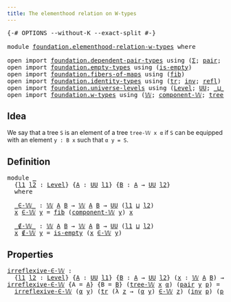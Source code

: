 ```yaml
---
title: The elementhood relation on W-types
---
```


<pre class="Agda"><a id="61" class="Symbol">{-#</a> <a id="65" class="Keyword">OPTIONS</a> <a id="73" class="Pragma">--without-K</a> <a id="85" class="Pragma">--exact-split</a> <a id="99" class="Symbol">#-}</a>

<a id="104" class="Keyword">module</a> <a id="111" href="foundation.elementhood-relation-w-types.html" class="Module">foundation.elementhood-relation-w-types</a> <a id="151" class="Keyword">where</a>

<a id="158" class="Keyword">open</a> <a id="163" class="Keyword">import</a> <a id="170" href="foundation.dependent-pair-types.html" class="Module">foundation.dependent-pair-types</a> <a id="202" class="Keyword">using</a> <a id="208" class="Symbol">(</a><a id="209" href="foundation-core.dependent-pair-types.html#515" class="Record">Σ</a><a id="210" class="Symbol">;</a> <a id="212" href="foundation-core.dependent-pair-types.html#588" class="InductiveConstructor">pair</a><a id="216" class="Symbol">;</a> <a id="218" href="foundation-core.dependent-pair-types.html#605" class="Field">pr1</a><a id="221" class="Symbol">;</a> <a id="223" href="foundation-core.dependent-pair-types.html#617" class="Field">pr2</a><a id="226" class="Symbol">)</a>
<a id="228" class="Keyword">open</a> <a id="233" class="Keyword">import</a> <a id="240" href="foundation.empty-types.html" class="Module">foundation.empty-types</a> <a id="263" class="Keyword">using</a> <a id="269" class="Symbol">(</a><a id="270" href="foundation-core.empty-types.html#1228" class="Function">is-empty</a><a id="278" class="Symbol">)</a>
<a id="280" class="Keyword">open</a> <a id="285" class="Keyword">import</a> <a id="292" href="foundation.fibers-of-maps.html" class="Module">foundation.fibers-of-maps</a> <a id="318" class="Keyword">using</a> <a id="324" class="Symbol">(</a><a id="325" href="foundation-core.fibers-of-maps.html#942" class="Function">fib</a><a id="328" class="Symbol">)</a>
<a id="330" class="Keyword">open</a> <a id="335" class="Keyword">import</a> <a id="342" href="foundation.identity-types.html" class="Module">foundation.identity-types</a> <a id="368" class="Keyword">using</a> <a id="374" class="Symbol">(</a><a id="375" href="foundation-core.identity-types.html#5702" class="Function">tr</a><a id="377" class="Symbol">;</a> <a id="379" href="foundation-core.identity-types.html#2729" class="Function">inv</a><a id="382" class="Symbol">;</a> <a id="384" href="foundation-core.identity-types.html#1820" class="InductiveConstructor">refl</a><a id="388" class="Symbol">)</a>
<a id="390" class="Keyword">open</a> <a id="395" class="Keyword">import</a> <a id="402" href="foundation.universe-levels.html" class="Module">foundation.universe-levels</a> <a id="429" class="Keyword">using</a> <a id="435" class="Symbol">(</a><a id="436" href="Agda.Primitive.html#597" class="Postulate">Level</a><a id="441" class="Symbol">;</a> <a id="443" href="foundation-core.universe-levels.html#235" class="Primitive">UU</a><a id="445" class="Symbol">;</a> <a id="447" href="Agda.Primitive.html#810" class="Primitive Operator">_⊔_</a><a id="450" class="Symbol">)</a>
<a id="452" class="Keyword">open</a> <a id="457" class="Keyword">import</a> <a id="464" href="foundation.w-types.html" class="Module">foundation.w-types</a> <a id="483" class="Keyword">using</a> <a id="489" class="Symbol">(</a><a id="490" href="foundation.w-types.html#2280" class="Datatype">𝕎</a><a id="491" class="Symbol">;</a> <a id="493" href="foundation.w-types.html#2515" class="Function">component-𝕎</a><a id="504" class="Symbol">;</a> <a id="506" href="foundation.w-types.html#2349" class="InductiveConstructor">tree-𝕎</a><a id="512" class="Symbol">)</a>
</pre>
## Idea

We say that a tree `S` is an element of a tree `tree-𝕎 x α` if `S` can be equipped with an element `y : B x` such that `α y = S`.

## Definition

<pre class="Agda"><a id="682" class="Keyword">module</a> <a id="689" href="foundation.elementhood-relation-w-types.html#689" class="Module">_</a>
  <a id="693" class="Symbol">{</a><a id="694" href="foundation.elementhood-relation-w-types.html#694" class="Bound">l1</a> <a id="697" href="foundation.elementhood-relation-w-types.html#697" class="Bound">l2</a> <a id="700" class="Symbol">:</a> <a id="702" href="Agda.Primitive.html#597" class="Postulate">Level</a><a id="707" class="Symbol">}</a> <a id="709" class="Symbol">{</a><a id="710" href="foundation.elementhood-relation-w-types.html#710" class="Bound">A</a> <a id="712" class="Symbol">:</a> <a id="714" href="foundation-core.universe-levels.html#235" class="Primitive">UU</a> <a id="717" href="foundation.elementhood-relation-w-types.html#694" class="Bound">l1</a><a id="719" class="Symbol">}</a> <a id="721" class="Symbol">{</a><a id="722" href="foundation.elementhood-relation-w-types.html#722" class="Bound">B</a> <a id="724" class="Symbol">:</a> <a id="726" href="foundation.elementhood-relation-w-types.html#710" class="Bound">A</a> <a id="728" class="Symbol">→</a> <a id="730" href="foundation-core.universe-levels.html#235" class="Primitive">UU</a> <a id="733" href="foundation.elementhood-relation-w-types.html#697" class="Bound">l2</a><a id="735" class="Symbol">}</a>
  <a id="739" class="Keyword">where</a>

  <a id="748" href="foundation.elementhood-relation-w-types.html#748" class="Function Operator">_∈-𝕎_</a> <a id="754" class="Symbol">:</a> <a id="756" href="foundation.w-types.html#2280" class="Datatype">𝕎</a> <a id="758" href="foundation.elementhood-relation-w-types.html#710" class="Bound">A</a> <a id="760" href="foundation.elementhood-relation-w-types.html#722" class="Bound">B</a> <a id="762" class="Symbol">→</a> <a id="764" href="foundation.w-types.html#2280" class="Datatype">𝕎</a> <a id="766" href="foundation.elementhood-relation-w-types.html#710" class="Bound">A</a> <a id="768" href="foundation.elementhood-relation-w-types.html#722" class="Bound">B</a> <a id="770" class="Symbol">→</a> <a id="772" href="foundation-core.universe-levels.html#235" class="Primitive">UU</a> <a id="775" class="Symbol">(</a><a id="776" href="foundation.elementhood-relation-w-types.html#694" class="Bound">l1</a> <a id="779" href="Agda.Primitive.html#810" class="Primitive Operator">⊔</a> <a id="781" href="foundation.elementhood-relation-w-types.html#697" class="Bound">l2</a><a id="783" class="Symbol">)</a>
  <a id="787" href="foundation.elementhood-relation-w-types.html#787" class="Bound">x</a> <a id="789" href="foundation.elementhood-relation-w-types.html#748" class="Function Operator">∈-𝕎</a> <a id="793" href="foundation.elementhood-relation-w-types.html#793" class="Bound">y</a> <a id="795" class="Symbol">=</a> <a id="797" href="foundation-core.fibers-of-maps.html#942" class="Function">fib</a> <a id="801" class="Symbol">(</a><a id="802" href="foundation.w-types.html#2515" class="Function">component-𝕎</a> <a id="814" href="foundation.elementhood-relation-w-types.html#793" class="Bound">y</a><a id="815" class="Symbol">)</a> <a id="817" href="foundation.elementhood-relation-w-types.html#787" class="Bound">x</a>

  <a id="822" href="foundation.elementhood-relation-w-types.html#822" class="Function Operator">_∉-𝕎_</a> <a id="828" class="Symbol">:</a> <a id="830" href="foundation.w-types.html#2280" class="Datatype">𝕎</a> <a id="832" href="foundation.elementhood-relation-w-types.html#710" class="Bound">A</a> <a id="834" href="foundation.elementhood-relation-w-types.html#722" class="Bound">B</a> <a id="836" class="Symbol">→</a> <a id="838" href="foundation.w-types.html#2280" class="Datatype">𝕎</a> <a id="840" href="foundation.elementhood-relation-w-types.html#710" class="Bound">A</a> <a id="842" href="foundation.elementhood-relation-w-types.html#722" class="Bound">B</a> <a id="844" class="Symbol">→</a> <a id="846" href="foundation-core.universe-levels.html#235" class="Primitive">UU</a> <a id="849" class="Symbol">(</a><a id="850" href="foundation.elementhood-relation-w-types.html#694" class="Bound">l1</a> <a id="853" href="Agda.Primitive.html#810" class="Primitive Operator">⊔</a> <a id="855" href="foundation.elementhood-relation-w-types.html#697" class="Bound">l2</a><a id="857" class="Symbol">)</a>
  <a id="861" href="foundation.elementhood-relation-w-types.html#861" class="Bound">x</a> <a id="863" href="foundation.elementhood-relation-w-types.html#822" class="Function Operator">∉-𝕎</a> <a id="867" href="foundation.elementhood-relation-w-types.html#867" class="Bound">y</a> <a id="869" class="Symbol">=</a> <a id="871" href="foundation-core.empty-types.html#1228" class="Function">is-empty</a> <a id="880" class="Symbol">(</a><a id="881" href="foundation.elementhood-relation-w-types.html#861" class="Bound">x</a> <a id="883" href="foundation.elementhood-relation-w-types.html#748" class="Function Operator">∈-𝕎</a> <a id="887" href="foundation.elementhood-relation-w-types.html#867" class="Bound">y</a><a id="888" class="Symbol">)</a>
</pre>
## Properties

<pre class="Agda"><a id="irreflexive-∈-𝕎"></a><a id="918" href="foundation.elementhood-relation-w-types.html#918" class="Function">irreflexive-∈-𝕎</a> <a id="934" class="Symbol">:</a>
  <a id="938" class="Symbol">{</a><a id="939" href="foundation.elementhood-relation-w-types.html#939" class="Bound">l1</a> <a id="942" href="foundation.elementhood-relation-w-types.html#942" class="Bound">l2</a> <a id="945" class="Symbol">:</a> <a id="947" href="Agda.Primitive.html#597" class="Postulate">Level</a><a id="952" class="Symbol">}</a> <a id="954" class="Symbol">{</a><a id="955" href="foundation.elementhood-relation-w-types.html#955" class="Bound">A</a> <a id="957" class="Symbol">:</a> <a id="959" href="foundation-core.universe-levels.html#235" class="Primitive">UU</a> <a id="962" href="foundation.elementhood-relation-w-types.html#939" class="Bound">l1</a><a id="964" class="Symbol">}</a> <a id="966" class="Symbol">{</a><a id="967" href="foundation.elementhood-relation-w-types.html#967" class="Bound">B</a> <a id="969" class="Symbol">:</a> <a id="971" href="foundation.elementhood-relation-w-types.html#955" class="Bound">A</a> <a id="973" class="Symbol">→</a> <a id="975" href="foundation-core.universe-levels.html#235" class="Primitive">UU</a> <a id="978" href="foundation.elementhood-relation-w-types.html#942" class="Bound">l2</a><a id="980" class="Symbol">}</a> <a id="982" class="Symbol">(</a><a id="983" href="foundation.elementhood-relation-w-types.html#983" class="Bound">x</a> <a id="985" class="Symbol">:</a> <a id="987" href="foundation.w-types.html#2280" class="Datatype">𝕎</a> <a id="989" href="foundation.elementhood-relation-w-types.html#955" class="Bound">A</a> <a id="991" href="foundation.elementhood-relation-w-types.html#967" class="Bound">B</a><a id="992" class="Symbol">)</a> <a id="994" class="Symbol">→</a> <a id="996" href="foundation.elementhood-relation-w-types.html#983" class="Bound">x</a> <a id="998" href="foundation.elementhood-relation-w-types.html#822" class="Function Operator">∉-𝕎</a> <a id="1002" href="foundation.elementhood-relation-w-types.html#983" class="Bound">x</a>
<a id="1004" href="foundation.elementhood-relation-w-types.html#918" class="Function">irreflexive-∈-𝕎</a> <a id="1020" class="Symbol">{</a><a id="1021" class="Argument">A</a> <a id="1023" class="Symbol">=</a> <a id="1025" href="foundation.elementhood-relation-w-types.html#1025" class="Bound">A</a><a id="1026" class="Symbol">}</a> <a id="1028" class="Symbol">{</a><a id="1029" class="Argument">B</a> <a id="1031" class="Symbol">=</a> <a id="1033" href="foundation.elementhood-relation-w-types.html#1033" class="Bound">B</a><a id="1034" class="Symbol">}</a> <a id="1036" class="Symbol">(</a><a id="1037" href="foundation.w-types.html#2349" class="InductiveConstructor">tree-𝕎</a> <a id="1044" href="foundation.elementhood-relation-w-types.html#1044" class="Bound">x</a> <a id="1046" href="foundation.elementhood-relation-w-types.html#1046" class="Bound">α</a><a id="1047" class="Symbol">)</a> <a id="1049" class="Symbol">(</a><a id="1050" href="foundation-core.dependent-pair-types.html#588" class="InductiveConstructor">pair</a> <a id="1055" href="foundation.elementhood-relation-w-types.html#1055" class="Bound">y</a> <a id="1057" href="foundation.elementhood-relation-w-types.html#1057" class="Bound">p</a><a id="1058" class="Symbol">)</a> <a id="1060" class="Symbol">=</a>
  <a id="1064" href="foundation.elementhood-relation-w-types.html#918" class="Function">irreflexive-∈-𝕎</a> <a id="1080" class="Symbol">(</a><a id="1081" href="foundation.elementhood-relation-w-types.html#1046" class="Bound">α</a> <a id="1083" href="foundation.elementhood-relation-w-types.html#1055" class="Bound">y</a><a id="1084" class="Symbol">)</a> <a id="1086" class="Symbol">(</a><a id="1087" href="foundation-core.identity-types.html#5702" class="Function">tr</a> <a id="1090" class="Symbol">(λ</a> <a id="1093" href="foundation.elementhood-relation-w-types.html#1093" class="Bound">z</a> <a id="1095" class="Symbol">→</a> <a id="1097" class="Symbol">(</a><a id="1098" href="foundation.elementhood-relation-w-types.html#1046" class="Bound">α</a> <a id="1100" href="foundation.elementhood-relation-w-types.html#1055" class="Bound">y</a><a id="1101" class="Symbol">)</a> <a id="1103" href="foundation.elementhood-relation-w-types.html#748" class="Function Operator">∈-𝕎</a> <a id="1107" href="foundation.elementhood-relation-w-types.html#1093" class="Bound">z</a><a id="1108" class="Symbol">)</a> <a id="1110" class="Symbol">(</a><a id="1111" href="foundation-core.identity-types.html#2729" class="Function">inv</a> <a id="1115" href="foundation.elementhood-relation-w-types.html#1057" class="Bound">p</a><a id="1116" class="Symbol">)</a> <a id="1118" class="Symbol">(</a><a id="1119" href="foundation-core.dependent-pair-types.html#588" class="InductiveConstructor">pair</a> <a id="1124" href="foundation.elementhood-relation-w-types.html#1055" class="Bound">y</a> <a id="1126" href="foundation-core.identity-types.html#1820" class="InductiveConstructor">refl</a><a id="1130" class="Symbol">))</a>
</pre>